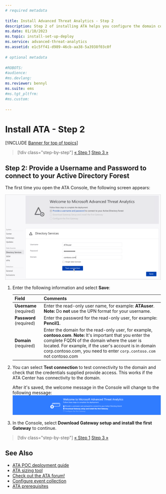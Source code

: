 ```yaml
---
# required metadata

title: Install Advanced Threat Analytics - Step 2
description: Step 2 of installing ATA helps you configure the domain connectivity settings on your ATA Center server
ms.date: 01/10/2023
ms.topic: install-set-up-deploy
ms.service: advanced-threat-analytics
ms.assetid: e1c5ff41-d989-46cb-aa38-5a3938f03c0f

# optional metadata

#ROBOTS:
#audience:
#ms.devlang:
ms.reviewer: bennyl
ms.suite: ems
#ms.tgt_pltfrm:
#ms.custom:

---
```


# Install ATA - Step 2

[!INCLUDE [Banner for top of topics](includes/banner.md)]

> [!div class="step-by-step"]
> [« Step 1](install-ata-step1.md)
> [Step 3 »](install-ata-step3.md)

## Step 2: Provide a Username and Password to connect to your Active Directory Forest

The first time you open the ATA Console, the following screen appears:

![ATA welcome stage 1.](media/ATA_1.7-welcome-provide-username.png)

1. Enter the following information and select **Save**:

    |Field|Comments|
    |---------|------------|
    |**Username** (required)|Enter the read-only user name, for example: **ATAuser**. **Note:** Do **not** use the UPN format for your username.|
    |**Password** (required)|Enter the password for the read-only user, for example: **Pencil1**.|
    |**Domain** (required)|Enter the domain for the read-only user, for example, **contoso.com**. **Note:** It's important that you enter the complete FQDN of the domain where the user is located. For example, if the user's account is in domain corp.contoso.com, you need to enter `corp.contoso.com` not contoso.com|

1. You can select **Test connection** to test connectivity to the domain and check that the credentials supplied provide access. This works if the ATA Center has connectivity to the domain.

    After it's saved, the welcome message in the Console will change to the following message:
![ATA welcome stage 1 finished.](media/ATA_1.7-welcome-provide-username-finished.png)

1. In the Console, select **Download Gateway setup and install the first Gateway** to continue.

> [!div class="step-by-step"]
> [« Step 1](install-ata-step1.md)
> [Step 3 »](install-ata-step3.md)

## See Also

- [ATA POC deployment guide](/samples/browse/?redirectedfrom=TechNet-Gallery)
- [ATA sizing tool](https://aka.ms/atasizingtool)
- [Check out the ATA forum!](https://social.technet.microsoft.com/Forums/security/home?forum=mata)
- [Configure event collection](configure-event-collection.md)
- [ATA prerequisites](ata-prerequisites.md)

